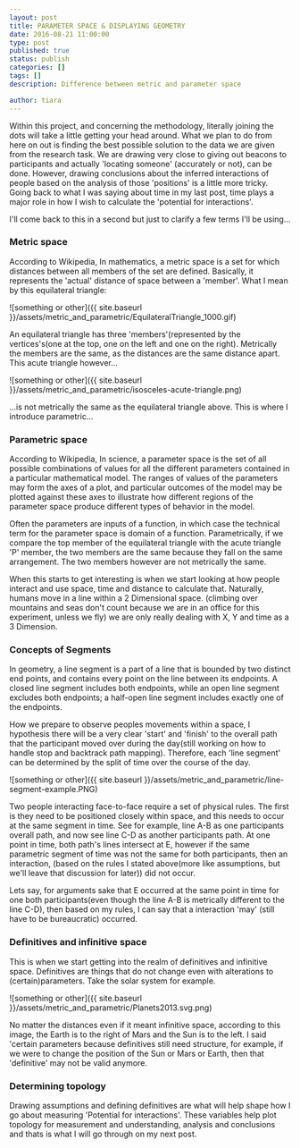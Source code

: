 ```yaml
---
layout: post
title: PARAMETER SPACE & DISPLAYING GEOMETRY
date: 2016-08-21 11:00:00
type: post
published: true
status: publish
categories: []
tags: []
description: Difference between metric and parameter space 

author: tiara
---
```


Within this project, and concerning the methodology, literally joining the dots will take a little getting your head around. What we plan to do from here on out is finding the best possible solution to the data we are given from the research task. We are drawing very close to giving out beacons to participants and actually 'locating someone' (accurately or not), can be done. However, drawing conclusions about the inferred interactions of people based on the analysis of those 'positions' is a little more tricky. Going back to what I was saying about time in my last post, time plays a major role in how I wish to calculate the 'potential for interactions'. 

 I'll come back to this in a second but just to clarify a few terms I'll be using...

### Metric space 

According to Wikipedia, In mathematics, a metric space is a set for which distances between all members of the set are defined. Basically, it represents the 'actual' distance of space between a 'member'. What I mean by this equilateral triangle:

![something or other]({{ site.baseurl }}/assets/metric_and_parametric/EquilateralTriangle_1000.gif)

An equilateral triangle has three 'members'(represented by the vertices's(one at the top, one on the left and one on the right). Metrically the members are the same, as the distances are the same distance apart. This acute triangle however...

![something or other]({{ site.baseurl }}/assets/metric_and_parametric/isosceles-acute-triangle.png) 

...is not metrically the same as the equilateral triangle above. This is where I introduce parametric...

### Parametric space 

According to Wikipedia, In science, a parameter space is the set of all possible combinations of values for all the different parameters contained in a particular mathematical model. The ranges of values of the parameters may form the axes of a plot, and particular outcomes of the model may be plotted against these axes to illustrate how different regions of the parameter space produce different types of behavior in the model.

Often the parameters are inputs of a function, in which case the technical term for the parameter space is domain of a function. Parametrically, if we compare the top member of the equilateral triangle with the acute triangle 'P' member, the two members are the same because they fall on the same arrangement. The two members however are not metrically the same.

When this starts to get interesting is when we start looking at how people interact and use space, time and distance to calculate that. Naturally, humans move in a line within a 2 Dimensional space. (climbing over mountains and seas don't count because we are in an office for this experiment, unless we fly) we are only really dealing with X, Y and time as a 3 Dimension. 

### Concepts of Segments 

In geometry, a line segment is a part of a line that is bounded by two distinct end points, and contains every point on the line between its endpoints. A closed line segment includes both endpoints, while an open line segment excludes both endpoints; a half-open line segment includes exactly one of the endpoints.

How we prepare to observe peoples movements within a space, I hypothesis there will be a very clear 'start' and 'finish' to the overall path that the participant moved over during the day(still working on how to handle stop and backtrack path mapping). Therefore, each 'line segment' can be determined by the split of time over the course of the day. 

![something or other]({{ site.baseurl }}/assets/metric_and_parametric/line-segment-example.PNG) 


Two people interacting face-to-face require a set of physical rules. The first is they need to be positioned closely within space, and this needs to occur at the same segment in time. See for example, line A-B as one participants overall path, and now see line C-D as another participants path. At one point in time, both path's lines intersect at E, however if the same parametric segment of time was not the same for both participants, then an interaction, (based on the rules I stated above(more like assumptions, but we'll leave that discussion for later)) did not occur. 

Lets say, for arguments sake that E occurred at the same point in time for one both participants(even though the line A-B is metrically different to the line C-D), then based on my rules, I can say that a interaction 'may' (still have to be bureaucratic) occurred. 

### Definitives and infinitive space 

This is when we start getting into the realm of definitives and infinitive space. Definitives are things that do not change even with alterations to (certain)parameters. Take the solar system for example. 

![something or other]({{ site.baseurl }}/assets/metric_and_parametric/Planets2013.svg.png)

No matter the distances even if it meant infinitive space, according to this image, the Earth is to the right of Mars and the Sun is to the left. I said 'certain parameters because definitives still need structure, for example, if we were to change the position of the Sun or Mars or Earth, then that 'definitive' may not be valid anymore. 

### Determining topology 

Drawing assumptions and defining definitives are what will help shape how I go about measuring 'Potential for interactions'. These variables help plot topology for measurement and understanding, analysis and conclusions and thats is what I will go through on my next post.  

